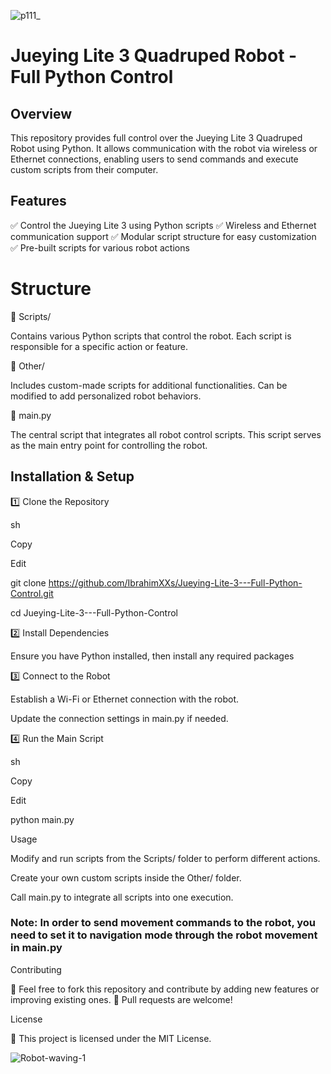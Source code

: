 
![p111_](https://github.com/user-attachments/assets/ec2be9c1-9a4b-4715-98b0-6b941018a6e4)

# Jueying Lite 3 Quadruped Robot - Full Python Control

## Overview

This repository provides full control over the Jueying Lite 3 Quadruped Robot using Python. It allows communication with the robot via wireless or Ethernet connections, enabling users to send commands and execute custom scripts from their computer.

## Features

✅ Control the Jueying Lite 3 using Python scripts
✅ Wireless and Ethernet communication support
✅ Modular script structure for easy customization
✅ Pre-built scripts for various robot actions

# Structure

📂 Scripts/

Contains various Python scripts that control the robot.
Each script is responsible for a specific action or feature.

📂 Other/

Includes custom-made scripts for additional functionalities.
Can be modified to add personalized robot behaviors.

📄 main.py

The central script that integrates all robot control scripts.
This script serves as the main entry point for controlling the robot.

## Installation & Setup

1️⃣ Clone the Repository

sh

Copy

Edit

git clone https://github.com/IbrahimXXs/Jueying-Lite-3---Full-Python-Control.git

cd Jueying-Lite-3---Full-Python-Control

2️⃣ Install Dependencies

Ensure you have Python installed, then install any required packages

3️⃣ Connect to the Robot

Establish a Wi-Fi or Ethernet connection with the robot.

Update the connection settings in main.py if needed.

4️⃣ Run the Main Script

sh

Copy

Edit

python main.py

Usage

Modify and run scripts from the Scripts/ folder to perform different actions.

Create your own custom scripts inside the Other/ folder.

Call main.py to integrate all scripts into one execution.

### Note: In order to send movement commands to the robot, you need to set it to navigation mode through the robot movement in main.py

Contributing

🔹 Feel free to fork this repository and contribute by adding new features or improving existing ones.
🔹 Pull requests are welcome!

License

📝 This project is licensed under the MIT License.

![Robot-waving-1](https://github.com/user-attachments/assets/61bfb974-d397-4b5b-9a06-627e9db79ba5)



